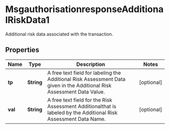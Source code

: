 

# MsgauthorisationresponseAdditionalRiskData1

Additional risk data associated with the transaction.

## Properties

| Name | Type | Description | Notes |
|------------ | ------------- | ------------- | -------------|
|**tp** | **String** | A free text field for labeling the Additional Risk Assessment Data given in the Additional Risk Assessment Data Value. |  [optional] |
|**val** | **String** | A free text field for the Risk Assessment Additionalthat is labeled by the Additional Risk Assessment Data Name. |  [optional] |



